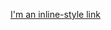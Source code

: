 [I'm an inline-style link](https://play.google.com/store/apps/details?id=com.hongphuc.gratiot&hl=en)
